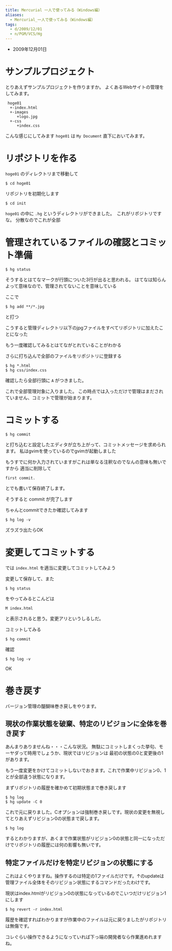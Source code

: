 ```yaml
---
title: Mercurial 一人で使ってみる（Windows編）
aliases:
  - Mercurial_一人で使ってみる（Windows編）
tags:
  - d/2009/12/01
  - n/PGM/VCS/Hg
---
```


- 2009年12月01日

サンプルプロジェクト
================================================================================
とりあえずサンプルプロジェクトを作りますか。
よくあるWebサイトの管理をしてみます。

```
 hoge01
  +-index.html
  +-images
     +logo.jpg
  +-css
     +index.css
```


こんな感じにしてみます
`hoge01` は `My Document` 直下においてみます。


リポジトリを作る
================================================================================
`hoge01` のディレクトリまで移動して

```
$ cd hoge01
```

リポジトリを初期化します

```
$ cd init
```

`hoge01` の中に `.hg` というディレクトリができました。　これがリポジトリですな。
分散なのでこれが全部

管理されているファイルの確認とコミット準備
================================================================================

``` 
$ hg status
```

そうするとはてなマークが行頭についた3行が出ると思われる。
はてなは知らんよって意味なので、管理されてないことを意味している

ここで

```
$ hg add **/*.jpg
```

と打つ

こうすると管理ディレクトリ以下のjpgファイルをすべてリポジトリに加えたことになった

もう一度確認してみるとはてながとれていることがわかる

さらに打ち込んで全部のファイルをリポジトリに登録する

```
$ hg *.html
$ hg css/index.css
```

確認したら全部行頭に `A` がつきました。

これで全部管理対象に入りました。
この時点では入っただけで管理はまだされていません、コミットで管理が始まります。




コミットする
================================================================================

```
$ hg commit
```

と打ち込むと設定したエディタが立ち上がって、コミットメッセージを求められます。
私はgvimを使っているのでgvimが起動しました

もうすでに何か入力されていますがこれは単なる注釈なのでなんの意味も無いですから
適当に削除して

```
first commit.
```

とでも書いて保存終了します。

そうすると commit が完了します

ちゃんとcommitできたか確認してみます

```
$ hg log -v
```

ズラズラ出たらOK


変更してコミットする
================================================================================
では `index.html` を適当に変更してコミットしてみよう

変更して保存して、また

```
$ hg status
```

をやってみるとこんどは

```
M index.html
```

と表示されると思う。変更アリというしるしだ。

コミットしてみる

```
$ hg commit
```


確認

```
$ hg log -v
```

OK

巻き戻す
================================================================================
バージョン管理の醍醐味巻き戻しをやります。

現状の作業状態を破棄、特定のリビジョンに全体を巻き戻す
--------------------------------------------------------------------------------
あんまりありませんね・・・こんな状況。
無駄にコミットしまくった挙句、モーヤダって時用でしょうか、現状ではリビジョンは 最初の状態の0と変更後の1があります。

もう一度変更をかけてコミットしないでおきます。これで作業中リビジョン0、1とが全部違う状態になります。

まずリポジトリの履歴を確かめて初期状態まで巻き戻します

```
$ hg log
$ hg update -C 0
```

これで元に戻りました。Cオプションは強制巻き戻しです。現状の変更を無視してとりあえずリビジョン0の状態まで戻します。

```
$ hg log
```

するとわかりますが、あくまで作業状態がリビジョン0の状態と同一になっただけでリポジトリの履歴には何の影響も無いです。

特定ファイルだけを特定リビジョンの状態にする
--------------------------------------------------------------------------------
これはよくやりますね。操作するのは特定の1ファイルだけです。↑のupdateは管理ファイル全体をそのリビジョン状態にするコマンドだったわけです。

現状はindex.htmlがリビジョン0の状態になっているのでこいつだけリビジョン1にします

```
$ hg revert -r index.html
```


履歴を確認すればわかりますが作業中のファイルは元に戻りましたがリポジトリは無傷です。

コレぐらい操作できるようになっていれば下っ端の開発者なら作業進めれますね。
